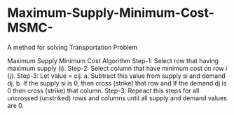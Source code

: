 # Maximum-Supply-Minimum-Cost-MSMC-
A method for solving Transportation Problem

Maximum Supply Minimum Cost Algorithm
Step-1:	Select row that having maximum supply (i).
Step-2: Select column that have minimum cost on row i (j).
Step-3: Let value = cij.
	a. Subtract this value from supply si and demand dj.
	b. If the supply si is 0, then cross (strike) that row and If the demand dj is 0 then cross (strike) that column.
Step-3:	Repeact this steps for all uncrossed (unstriked) rows and columns until all supply and demand values are 0.
